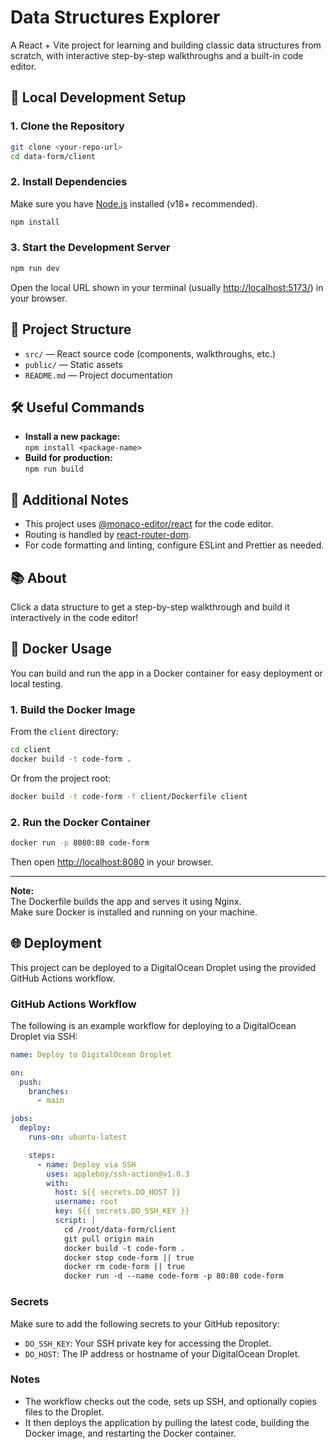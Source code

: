 # Data Structures Explorer

A React + Vite project for learning and building classic data structures from scratch, with interactive step-by-step walkthroughs and a built-in code editor.

## 🚀 Local Development Setup

### 1. Clone the Repository

```bash
git clone <your-repo-url>
cd data-form/client
```

### 2. Install Dependencies

Make sure you have [Node.js](https://nodejs.org/) installed (v18+ recommended).

```bash
npm install
```

### 3. Start the Development Server

```bash
npm run dev
```

Open the local URL shown in your terminal (usually [http://localhost:5173/](http://localhost:5173/)) in your browser.

## 📁 Project Structure

- `src/` — React source code (components, walkthroughs, etc.)
- `public/` — Static assets
- `README.md` — Project documentation

## 🛠️ Useful Commands

- **Install a new package:**  
  `npm install <package-name>`
- **Build for production:**  
  `npm run build`

## 📝 Additional Notes

- This project uses [@monaco-editor/react](https://github.com/suren-atoyan/monaco-react) for the code editor.
- Routing is handled by [react-router-dom](https://reactrouter.com/).
- For code formatting and linting, configure ESLint and Prettier as needed.

## 📚 About

Click a data structure to get a step-by-step walkthrough and build it interactively in the code editor!

## 🐳 Docker Usage

You can build and run the app in a Docker container for easy deployment or local testing.

### 1. Build the Docker Image

From the `client` directory:

```bash
cd client
docker build -t code-form .
```

Or from the project root:

```bash
docker build -t code-form -f client/Dockerfile client
```

### 2. Run the Docker Container

```bash
docker run -p 8080:80 code-form
```

Then open [http://localhost:8080](http://localhost:8080) in your browser.

---

**Note:**  
The Dockerfile builds the app and serves it using Nginx.  
Make sure Docker is installed and running on your machine.

## 🌐 Deployment

This project can be deployed to a DigitalOcean Droplet using the provided GitHub Actions workflow.

### GitHub Actions Workflow

The following is an example workflow for deploying to a DigitalOcean Droplet via SSH:

```yaml
name: Deploy to DigitalOcean Droplet

on:
  push:
    branches:
      - main

jobs:
  deploy:
    runs-on: ubuntu-latest

    steps:
      - name: Deploy via SSH
        uses: appleboy/ssh-action@v1.0.3
        with:
          host: ${{ secrets.DO_HOST }}
          username: root
          key: ${{ secrets.DO_SSH_KEY }}
          script: |
            cd /root/data-form/client
            git pull origin main
            docker build -t code-form .
            docker stop code-form || true
            docker rm code-form || true
            docker run -d --name code-form -p 80:80 code-form
```

### Secrets

Make sure to add the following secrets to your GitHub repository:

- `DO_SSH_KEY`: Your SSH private key for accessing the Droplet.
- `DO_HOST`: The IP address or hostname of your DigitalOcean Droplet.

### Notes

- The workflow checks out the code, sets up SSH, and optionally copies files to the Droplet.
- It then deploys the application by pulling the latest code, building the Docker image, and restarting the Docker container.
